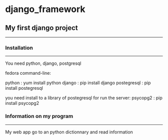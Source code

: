# django_framework

## My first django project

___

### Installation

___

You need python, django, postgresql

fedora command-line:

python : yum install python
django : pip install django
postegresql : pip install postegresql

you need install to a library of postegresql for run the server:
psycopg2 : pip install psycopg2

### Information on my program

___

My web app go to an python dictionnary and read information

